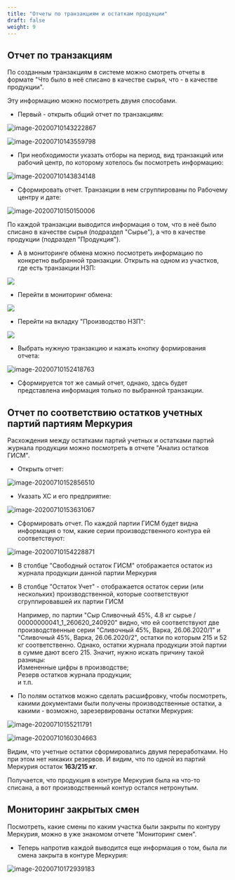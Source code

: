 ```yaml
---
title: "Отчеты по транзакциям и остаткам продукции"
draft: false
weight: 9
---
```


## Отчет по транзакциям

По созданным транзакциям в системе можно смотреть отчеты в формате "Что было в неё списано в качестве сырья, что - в качестве продукции".

Эту информацию можно посмотреть двумя способами.

- Первый - открыть общий отчет по транзакциям:

![image-20200710143222867](image-20200710143222867.png)

![image-20200710143559798](image-20200710143559798.png)

- При необходимости указать отборы на период, вид транзакций или рабочий центр, по которому хотелось бы посмотреть информацию:

![image-20200710143834148](image-20200710143834148.png)

- Сформировать отчет. Транзакции в нем сгруппированы по Рабочему центру и дате:

![image-20200710150150006](image-20200710150150006.png)

По каждой транзакции выводится информация о том, что в неё было списано в качестве сырья (подраздел "Сырье"), а что в качестве продукции (подраздел "Продукция").

- А в мониторинге обмена можно посмотреть информацию по конкретно выбранной транзакции. Открыть на одном из участков, где есть транзакции НЗП:

![](image-20200710094632051.png)

- Перейти в мониторинг обмена:

![](image-20200710094649135.png)

- Перейти на вкладку "Производство НЗП":

![](image-20200710095119395.png)

- Выбрать нужную транзакцию и нажать кнопку формирования отчета:

![image-20200710152418763](image-20200710152418763.png)

- Сформируется тот же самый отчет, однако, здесь будет представлена информация только по выбранной транзакции.

## Отчет по соответствию остатков учетных партий партиям Меркурия

Расхождения между остатками партий учетных и остатками партий журнала продукции можно посмотреть в отчете "Анализ остатков ГИСМ".

- Открыть отчет:

![image-20200710152856510](image-20200710152856510.png)

- Указать ХС и его предприятие:

![image-20200710153631067](image-20200710153631067.png)

- Сформировать отчет. По каждой партии ГИСМ будет видна информация о том, какие серии производственного контура ей соответствуют:  

![image-20200710154228871](image-20200710154228871.png)

  - В столбце "Свободный остаток ГИСМ" отображается остаток из журнала продукции данной партии Меркурия
  - В столбце "Остаток Учет" - отображается остаток серии (или нескольких) производственной, которые соответствуют сгруппировавшей их партии ГИСМ

    Например, по партии "Сыр Сливочный 45%, 4.8 кг сырье / 00000000041_1_260620_240920" видно, что ей соответствуют две производственные серии "Сливочный 45%, Варка, 26.06.2020/1" и "Сливочный 45%, Варка, 26.06.2020/2", остатки по которым 215 и 52 кг соответственно. Однако, остатки журнала продукции этой партии в сумме дают всего 215. Значит, нужно искать причину такой разницы:  
    Измененные цифры в производстве;  
    Резерв остатков журнала продукции;  
    и т.п.
- По полям остатков можно сделать расшифровку, чтобы посмотреть, какими документами были получены производственные остатки, а какими - возможно, зарезервированы остатки Меркурия:

![image-20200710155211791](image-20200710155211791.png)

![image-20200710160304663](image-20200710160304663.png)

Видим, что учетные остатки сформировались двумя переработками. Но при этом нет никаких резервов. И видим, что по одной из партий Меркурия остаток **163/215 кг**.

Получается, что продукция в контуре Меркурия была на что-то списана, а вот производственный контур остался нетронутым.

## Мониторинг закрытых смен

Посмотреть, какие смены по каким участка были закрыты по контуру Меркурия, можно в уже знакомом отчете "Мониторинг смен".

- Теперь напротив каждой выводится еще информация о том, была ли смена закрыта в контуре Меркурия:

![image-20200710172939183](image-20200710172939183.png)
